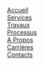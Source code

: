 
<html lang="en">
<head>
    <meta charset="UTF-8">
    <meta name="viewport" content="width=device-width, initial-scale=1.0">
    <title>Afribayiri</title>
    <style>
        li{
            display: flex;
            list-style: none;
        }
    </style>
</head>
<body>
    <header>
        <ul>
            <li><a href="html/accueil.html">Accueil</a></li>
            <li><a href="html/service.html">Services</a></li>
            <li><a href="html/travaux.html">Travaux</a></li>
            <li><a href="html/processus.html">Processus</a></li>
            <li><a href="html/propo.html">A Propos</a></li>
            <li><a href="html/carriere.html">Carrières</a></li>
            <li><a href="html/contact.html">Contacts</a></li>
            <!-- Ajoutez d'autres liens ici -->
        </ul>
    </header>
</body>
</html>
